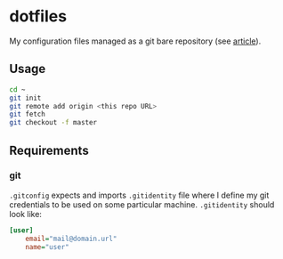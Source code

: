 # dotfiles

My configuration files managed as a git bare repository (see
[article](https://www.atlassian.com/git/tutorials/dotfiles)).

## Usage

```bash
cd ~
git init
git remote add origin <this repo URL>
git fetch
git checkout -f master
```

## Requirements

### git

`.gitconfig` expects and imports `.gitidentity` file where I define my git
credentials to be used on some particular machine. `.gitidentity` should look
like:

```ini
[user]
    email="mail@domain.url"
    name="user"
```

